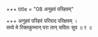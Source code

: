 +++
title = "08 अनुहवं परिहवम्"

+++
अनुहवं परिहवं परिवाद परिक्षवम् ।  
सव्ये मे रिक्तकुम्भान् परा तान् सवितः सुव ॥ ९ ॥